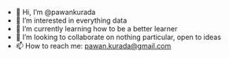 - 👋 Hi, I’m @pawankurada
- 👀 I’m interested in everything data
- 🌱 I’m currently learning how to be a better learner
- 💞️ I’m looking to collaborate on nothing particular, open to ideas
- 📫 How to reach me: pawan.kurada@gmail.com

<!---
pawankurada/pawankurada is a ✨ special ✨ repository because its `README.md` (this file) appears on your GitHub profile.
You can click the Preview link to take a look at your changes.
--->
